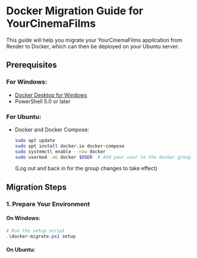 # Docker Migration Guide for YourCinemaFilms

This guide will help you migrate your YourCinemaFilms application from Render to Docker, which can then be deployed on your Ubuntu server.

## Prerequisites

### For Windows:
- [Docker Desktop for Windows](https://www.docker.com/products/docker-desktop)
- PowerShell 5.0 or later

### For Ubuntu:
- Docker and Docker Compose:
  ```bash
  sudo apt update
  sudo apt install docker.io docker-compose
  sudo systemctl enable --now docker
  sudo usermod -aG docker $USER  # Add your user to the docker group
  ```
  (Log out and back in for the group changes to take effect)

## Migration Steps

### 1. Prepare Your Environment

#### On Windows:
```powershell
# Run the setup script
.\docker-migrate.ps1 setup
```

#### On Ubuntu:
```bash
# Make the script executable
chmod +x docker-migrate.sh

# Run the setup script
./docker-migrate.sh setup
```

### 2. Configure Environment Variables

Edit the `.env` file created by the setup script with your actual values:
- Set your database credentials
- Add your TMDB API key
- Configure Google OAuth credentials
- Set any other required environment variables

### 3. Export Your Current Data (Optional)

If you want to migrate your existing data:

1. Run the export script on your current setup:
   ```
   python export_data.py
   ```

2. This will create JSON fixtures in the `fixtures` directory

### 4. Start Docker Containers

#### On Windows:
```powershell
.\docker-migrate.ps1 start
```

#### On Ubuntu:
```bash
./docker-migrate.sh start
```

### 5. Import Your Data (If Applicable)

If you exported data in step 3:

#### On Windows:
```powershell
.\docker-migrate.ps1 restore
```

#### On Ubuntu:
```bash
./docker-migrate.sh restore
```

### 6. Verify the Application

Open your browser and navigate to:
- http://localhost (if using Nginx)
- http://localhost:8000 (if accessing Django directly)

## Common Tasks

### View Container Logs

#### On Windows:
```powershell
.\docker-migrate.ps1 logs
```

#### On Ubuntu:
```bash
./docker-migrate.sh logs
```

### Stop Containers

#### On Windows:
```powershell
.\docker-migrate.ps1 stop
```

#### On Ubuntu:
```bash
./docker-migrate.sh stop
```

### Backup Data

#### On Windows:
```powershell
.\docker-migrate.ps1 backup
```

#### On Ubuntu:
```bash
./docker-migrate.sh backup
```

## Troubleshooting

### Database Connection Issues
- Check that the database container is running: `docker ps`
- Verify database credentials in the `.env` file
- Check database logs: `docker-compose logs db`

### Static Files Not Loading
- Make sure the static files are collected: `docker-compose exec web python manage.py collectstatic --noinput`
- Check Nginx configuration and volume mappings

### Permission Issues
- On Ubuntu, you might need to adjust permissions: `sudo chown -R $USER:$USER static media profile_images`

## Moving to Production

When moving to your Ubuntu server:

1. Clone your repository with the Docker configuration
2. Follow the Ubuntu setup steps above
3. Update the `.env` file with production values
4. Update the Nginx configuration in `nginx/conf.d/app.conf` with your domain name
5. Consider setting up SSL with Let's Encrypt

## Additional Resources

- [Docker Documentation](https://docs.docker.com/)
- [Docker Compose Documentation](https://docs.docker.com/compose/)
- [Django Deployment Checklist](https://docs.djangoproject.com/en/5.1/howto/deployment/checklist/) 